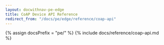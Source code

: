 ```yaml
---
layout: docwithnav-pe-edge
title: CoAP Device API Reference
redirect_from: "/docs/pe/edge/reference/coap-api"
---
```


{% assign docsPrefix = "pe/" %}
{% include docs/reference/coap-api.md %}
